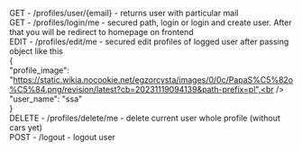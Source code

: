 GET - /profiles/user/{email} - returns user with particular mail <br />
GET - /profiles/login/me - secured path, login or login and create user. After that you will be redirect to homepage on frontend <br />
EDIT - /profiles/edit/me - secured edit profiles of logged user after passing object like this<br />
    {<br />
	    "profile_image": "https://static.wikia.nocookie.net/egzorcysta/images/0/0c/PapaS%C5%82o%C5%84.png/revision/latest?cb=20231119094139&path-prefix=pl",<br />
	    "user_name": "ssa"<br />
    }<br />
DELETE - /profiles/delete/me - delete current user whole profile (without cars yet) <br />
POST - /logout - logout user <br />

